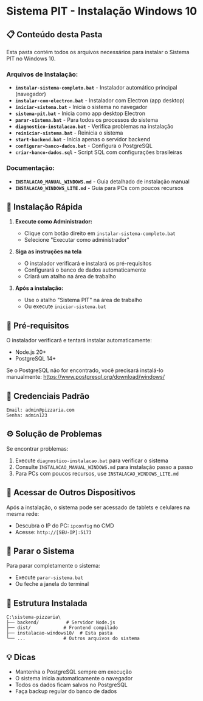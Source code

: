 # Sistema PIT - Instalação Windows 10

## 📋 Conteúdo desta Pasta

Esta pasta contém todos os arquivos necessários para instalar o Sistema PIT no Windows 10.

### Arquivos de Instalação:
- **`instalar-sistema-completo.bat`** - Instalador automático principal (navegador)
- **`instalar-com-electron.bat`** - Instalador com Electron (app desktop)
- **`iniciar-sistema.bat`** - Inicia o sistema no navegador
- **`sistema-pit.bat`** - Inicia como app desktop Electron
- **`parar-sistema.bat`** - Para todos os processos do sistema
- **`diagnostico-instalacao.bat`** - Verifica problemas na instalação
- **`reiniciar-sistema.bat`** - Reinicia o sistema
- **`start-backend.bat`** - Inicia apenas o servidor backend
- **`configurar-banco-dados.bat`** - Configura o PostgreSQL
- **`criar-banco-dados.sql`** - Script SQL com configurações brasileiras

### Documentação:
- **`INSTALACAO_MANUAL_WINDOWS.md`** - Guia detalhado de instalação manual
- **`INSTALACAO_WINDOWS_LITE.md`** - Guia para PCs com poucos recursos

## 🚀 Instalação Rápida

1. **Execute como Administrador:**
   - Clique com botão direito em `instalar-sistema-completo.bat`
   - Selecione "Executar como administrador"

2. **Siga as instruções na tela**
   - O instalador verificará e instalará os pré-requisitos
   - Configurará o banco de dados automaticamente
   - Criará um atalho na área de trabalho

3. **Após a instalação:**
   - Use o atalho "Sistema PIT" na área de trabalho
   - Ou execute `iniciar-sistema.bat`

## 📌 Pré-requisitos

O instalador verificará e tentará instalar automaticamente:
- Node.js 20+ 
- PostgreSQL 14+

Se o PostgreSQL não for encontrado, você precisará instalá-lo manualmente:
https://www.postgresql.org/download/windows/

## 🔑 Credenciais Padrão

```
Email: admin@pizzaria.com
Senha: admin123
```

## ⚙️ Solução de Problemas

Se encontrar problemas:
1. Execute `diagnostico-instalacao.bat` para verificar o sistema
2. Consulte `INSTALACAO_MANUAL_WINDOWS.md` para instalação passo a passo
3. Para PCs com poucos recursos, use `INSTALACAO_WINDOWS_LITE.md`

## 📱 Acessar de Outros Dispositivos

Após a instalação, o sistema pode ser acessado de tablets e celulares na mesma rede:
- Descubra o IP do PC: `ipconfig` no CMD
- Acesse: `http://[SEU-IP]:5173`

## 🛑 Parar o Sistema

Para parar completamente o sistema:
- Execute `parar-sistema.bat`
- Ou feche a janela do terminal

## 📂 Estrutura Instalada

```
C:\sistema-pizzaria\
├── backend/          # Servidor Node.js
├── dist/            # Frontend compilado
├── instalacao-windows10/  # Esta pasta
└── ...              # Outros arquivos do sistema
```

## 💡 Dicas

- Mantenha o PostgreSQL sempre em execução
- O sistema inicia automaticamente o navegador
- Todos os dados ficam salvos no PostgreSQL
- Faça backup regular do banco de dados